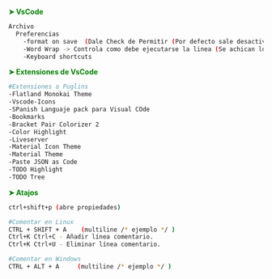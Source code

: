 
 
 __<span style="color: green;">➤ VsCode  </span>__    
```sh
Archivo
  Preferencias
    -format on save  (Dale Check de Permitir (Por defecto sale desactivado) ) es para que tu texto se ordene
    -Word Wrap -> Controla como debe ejecutarse la linea (Se achican los parrafos)
    -Keyboard shortcuts

``` 

 
 __<span style="color: green;">➤ Extensiones de VsCode  </span>__    
```sh
#Extensiones o Puglins
-Flatland Monokai Theme
-Vscode-Icons
-SPanish Languaje pack para Visual COde
-Bookmarks
-Bracket Pair Colorizer 2
-Color Highlight
-Liveserver
-Material Icon Theme
-Material Theme
-Paste JSON as Code
-TODO Highlight
-TODO Tree
``` 

 __<span style="color: green;">➤ Atajos  </span>__    
```sh
ctrl+shift+p (abre propiedades) 

#Comentar en Linux
CTRL + SHIFT + A    (multiline /* ejemplo */ ) 
Ctrl+K Ctrl+C - Añadir línea comentario.
Ctrl+K Ctrl+U - Eliminar línea comentario.

#Comentar en Windows
CTRL + ALT + A     (multiline /* ejemplo */ ) 


``` 

